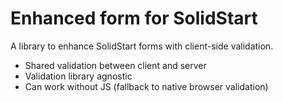 # Enhanced form for SolidStart

A library to enhance SolidStart forms with client-side validation.

- Shared validation between client and server
- Validation library agnostic
- Can work without JS (fallback to native browser validation)
